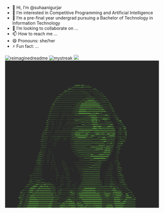 - 👋 Hi, I’m @suhaanigurjar
- 👀 I’m interested in Competitive Programming and Artificial Intelligence
- 🌱 I’m a pre-final year undergrad pursuing a Bachelor of Technology in Information Technology
- 💞️ I’m looking to collaborate on ...
- 📫 How to reach me ...
- 😄 Pronouns: she/her
- ⚡ Fun fact: ...
<img src="https://myreadme.vercel.app/api/embed/suhaanigurjar?panels=userstatistics,toprepositories,toplanguages,commitgraph" alt="reimaginedreadme" />
<!---
suhaanigurjar/suhaanigurjar is a ✨ special ✨ repository because its `README.md` (this file) appears on your GitHub profile.
You can click the Preview link to take a look at your changes.  

--->
<!---[](https://github.com/suhaanigurjar/suhaanigurjar/blob/main/asci_page-0001.jpg)--->
<img src="https://github-readme-streak-stats.herokuapp.com/?user=suhaanigurjar&theme=tokyonight" alt="mystreak"/>
<!---<img src="https://github-readme-stats.vercel.app/api/top-langs?username=suhaanigurjar&show_icons=true&locale=en&layout=compact&theme=chartreuse-dark" alt="ovi" />--->
<img src="https://ionicabizau.github.io/github-profile-languages/api.html?suhaanigurjar" />
<img src="https://github.com/suhaanigurjar/suhaanigurjar/blob/main/abc (1).jpg"/>
